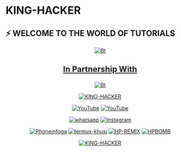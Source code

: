# KING-HACKER
## ⚡ WELCOME TO THE WORLD OF TUTORIALS
<p align="center"><a href="https://github.com/Bhaviktutorials"><img src="https://user-images.githubusercontent.com/64035221/92300150-3013ba00-ef76-11ea-9dd7-e886292c6d6c.jpg" alt="Bt">
  
## <p align="center"> In Partnership With
  
<p align="center"><a href="https://github.com/Bhaviktutorials"><img src="https://user-images.githubusercontent.com/64035221/92437232-0c45b380-f1c4-11ea-8798-5a4b33fc0476.jpg" alt="Bt">
</p>
  
<p align="center"><a href="https://github.com/haraprasadhota"><img title="KING-HACKER" src="https://github-readme-stats.vercel.app/api?username=haraprasadhota&show_icons=true&include_all_commits=true&theme=chartreuse-dark&cache_seconds=3200"></a>
</p>

<p align="center">
<a href="https://github.com/haraprasadhota"><img title="YouTube" src="https://img.shields.io/badge/Github-haraprasadhota-brightgreen?style=for-the-badge&logo=github"></a>
<a href="https://gitlab.com/haraprasadhota"><img title="YouTube" src="https://img.shields.io/badge/YouTube-haraprasadhota-red?style=for-the-badge&logo=Youtube"></a>
</p>

<p align="center">
<a href="https://chat.whatsapp.com/Hp3dNy2poIfAwZ9EI5tOP4"><img title="whatsapp" src="https://img.shields.io/badge/whatsapp-blue?style=for-the-badge&logo=whatsapp"></a>
<a href="https://www.instagram.com/haraprasadhota/"><img title="Instagram" src="https://img.shields.io/badge/INSTAGRAM-purple?style=for-the-badge&logo=instagram"></a>

<p align="center">
<a href="https://github.com/haraprasadhota/Phoneinfoga"><img title="Phoneinfoga" src="https://github-readme-stats.vercel.app/api/pin/?username=haraprasadhota&repo=Phoneinfoga&theme=radical"></a>
<a href="https://github.com/haraprasadhota/termux-khusi"><img title="termux-khusi" src="https://github-readme-stats.vercel.app/api/pin/?username=haraprasadhota&repo=termux-khusi&theme=highcontrast"></a>
<a href="https://github.com/haraprasadhota/HP-REMIX"><img title="HP-REMIX" src="https://github-readme-stats.vercel.app/api/pin/?username=haraprasadhota&repo=HP-REMIX&theme=vision-friendly-dark"></a>
<a href="https://github.com/haraprasadhota/HPBOMB"><img title="HPBOMB" src="https://github-readme-stats.vercel.app/api/pin/?username=haraprasadhota&repo=HPBOMB&theme=highcontrast"></a>
</p>

<p align="center">
<a href="https://github.com/haraprasadhota"><img title="KING-HACKER
" src="https://github-readme-stats.vercel.app/api/top-langs/?username=haraprasadhota&layout=compact"></a>
</p>
